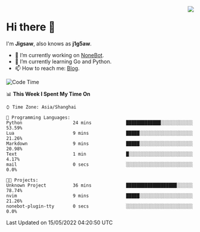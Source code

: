<a href="#">
  <img align="right" src="https://github-readme-stats.vercel.app/api?username=j1g5awi&count_private=true&show_icons=true&title_color=80070B&text_color=B3B3B3&bg_color=212121&icon_color=80070B" />
</a>

# Hi there 👋

I'm **Jigsaw**, also knows as **j1g5aw**.

- 🔭 I’m currently working on [NoneBot](https://github.com/nonebot).
- 🌱 I’m currently learning Go and Python.
- 📫 How to reach me: [Blog](https://blog.maddestroyer.xyz/).

<!--START_SECTION:waka-->
![Code Time](http://img.shields.io/badge/Code%20Time-0%20secs-blue)

📊 **This Week I Spent My Time On** 

```text
⌚︎ Time Zone: Asia/Shanghai

💬 Programming Languages: 
Python                   24 mins             █████████████░░░░░░░░░░░░   53.59% 
Lua                      9 mins              █████░░░░░░░░░░░░░░░░░░░░   21.26% 
Markdown                 9 mins              █████░░░░░░░░░░░░░░░░░░░░   20.98% 
Text                     1 min               █░░░░░░░░░░░░░░░░░░░░░░░░   4.17% 
mail                     0 secs              ░░░░░░░░░░░░░░░░░░░░░░░░░   0.0%

🐱‍💻 Projects: 
Unknown Project          36 mins             ███████████████████░░░░░░   78.74% 
nvim                     9 mins              █████░░░░░░░░░░░░░░░░░░░░   21.26% 
nonebot-plugin-tty       0 secs              ░░░░░░░░░░░░░░░░░░░░░░░░░   0.0%

```


 Last Updated on 15/05/2022 04:20:50 UTC
<!--END_SECTION:waka-->

